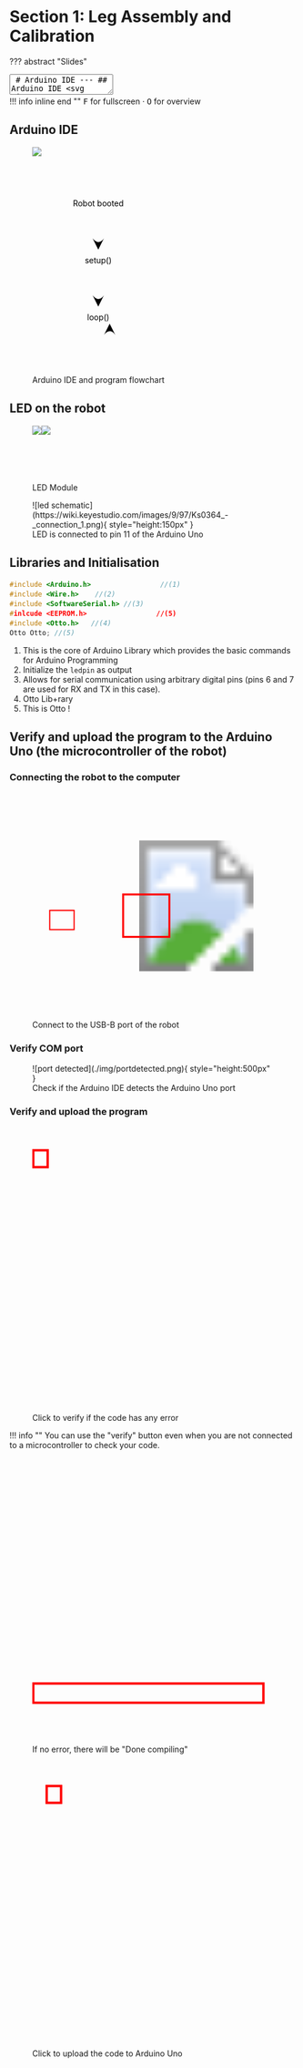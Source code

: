 # Section 1: Leg Assembly and Calibration 

??? abstract "Slides"
    <div class="reveal deck1">
      <div class="slides">
        <section data-markdown>
          <textarea data-template>
            # Arduino IDE
          	---
            ## Arduino IDE
            <svg viewBox="0 0 486 593" style="height:500px">
            	<image href="../img/arduinoide.png"/>
            	<!-- <rect x="5" y="85" width="476" height="350" stroke-width="5" stroke="red" fill-opacity="0"/> -->
            </svg>
          	---
            ## Arduino IDE
            <svg viewBox="0 0 486 593" style="height:500px">
            	<image href="../img/arduinoide.png"/>
            	<rect x="5" y="85" width="476" height="350" stroke-width="5" stroke="red" fill-opacity="0"/>
            </svg>
            ---
            <svg style="width:600px;height:600px">
            	<text x="300" y="100" text-anchor="middle" dominant-baseline="middle" style="fill:var(--r-main-color)">Robot booted</text>
            	<text x="300" y="300" text-anchor="middle" dominant-baseline="middle" style="fill:var(--r-main-color)">setup()</text>
            	<text x="300" y="500" text-anchor="middle" dominant-baseline="middle" style="fill:var(--r-main-color)">loop()</text>
            	<path d="M 300,150 l 0,100 l -10,-20 c 0,0 10,15 20,0 l -10,20" style="stroke:var(--r-main-color);fill:var(--r-main-color)"/>
            	<path d="M 300,350 l 0,100 l -10,-20 c 0,0 10,15 20,0 l -10,20" style="stroke:var(--r-main-color);fill:var(--r-main-color)"/>
            	<path d="M 350,460 l 0,-20 100,0 0,120 -100,0 0,-40" style="stroke:var(--r-main-color);fill:none"/>
            	<path d="M 350,520 l -10,20 c 0,0 10,-15 20,0 l -10,-20" style="stroke:var(--r-main-color);fill:var(--r-main-color)"/>
          	</svg>
            ---
            ## LED on the robot
            ![led module](https://wiki.keyestudio.com/images/5/59/LED_MODULE.png){ style="height:150px" }
            ![jumper for led](https://wiki.keyestudio.com/images/c/c6/3pin_wire.png){ style="height:150px" }
            ---
            ![led schematic](https://wiki.keyestudio.com/images/9/97/Ks0364_-_connection_1.png)
            LED is connected to pin 11 of the Arduino Uno
            ---
            ## Control LED
            ---
            Define a variable `ledpin` to be `11`
            ```c++ hl_lines="1"
            int ledpin=11;
            void setup() {
            }
            void loop() {
            }
            ```
            We will use this variable to refer to our LED afterwards
            ---
            Initialize the `ledpin` as output
            ```c++ hl_lines="3"
            int ledpin=11;
            void setup() {
              pinMode(ledpin, OUTPUT);
            }
            void loop() {
            }
            ```
            ---
            ## Turn LED on or off
            This is achieved with
            ```c++
            digitalWrite(ledpin, HIGH)
            ```
            or 
            ```c++
            digitalWrite(ledpin, LOW)
            ```
            ---
            ### `digitalWrite(ledpin, HIGH)`
            By sending the HIGH signal, we are giving the LED a high voltage level
            <br><br>for microcontroller this is typically 3.3V or 5V
            ---
            ### `digitalWrite(ledpin, LOW)`
            Similarly, sending the LOW signal, the LED is given a low voltage level, which is close or equal to 0V
            ---
            ## So let's try to make the LED blink.
            ---
            The blinking is done by light up the LED for some amount of time and then turn it off for some amount of time repeatedly.
            ---
            We will use a time delay command to achieve the time between LED on and LED off, as well as between LED off and LED on.
            ```c++
            delay(1000)
            ```
            ---
            ### `delay(1000)`
            The number in the parentheses (a.k.a. the round brackets) is the amount of time to be delayed in unit of milliseconds.
            <br><br>How long is this delay?
            ---
            Here is the code to achieve the blinking of LED
            ```c++ hl_lines="6-9"
            int ledpin=11;
            void setup() {
              pinMode(ledpin, OUTPUT);
            }
            void loop() {
              digitalWrite(ledpin, HIGH);
              delay(1000);
              digitalWrite(ledpin, LOW);
              delay(1000);
            }
            ```
            ---
            ## How do we upload the program to the robot?
            ---
            1. Connect the robot to the computer using the USB cable
            2. Make sure the Arduino IDE "see"s the robot
            3. Verify the code and upload to the robot using the Arduino IDE
            ---
            ### Connect the robot to the computer
            ![usb cable](https://wiki.keyestudio.com/images/6/64/Ks0313-30.png){ style="height:150px" }
            ![usb connector](https://res.cloudinary.com/rsc/image/upload/b_rgb:FFFFFF,c_pad,dpr_1.0,f_auto,h_843,q_auto,w_1500/c_pad,h_843,w_1500/F0411176-01?pgw=1&pgwact=1){ style="height:150px" } 
            ---
            <div style="display:flex;flex-direction:row;align-items:center">
            <svg viewBox="0 0 1500 843" style="height:200px">
       				<image href="https://res.cloudinary.com/rsc/image/upload/b_rgb:FFFFFF,c_pad,dpr_1.0,f_auto,h_843,q_auto,w_1500/c_pad,h_843,w_1500/F0411176-01?pgw=1&pgwact=1"/>
            	<rect x="300" y="500" width="420" height="330" stroke-width="20" stroke="red" fill-opacity="0"/>
            </svg>
            <svg viewBox="0 0 400 339" style="height:500px">
       				<image width="400" height="339" href="https://upload.wikimedia.org/wikipedia/commons/3/38/Arduino_Uno_-_R3.jpg"/>
            	<rect x="10" y="140" width="120" height="110" stroke-width="5" stroke="red" fill-opacity="0"/>
            </svg>
            </div>
            ---
            ### Make sure Arduino IDE sees the robot
            ![port detected](./img/portdetected.png){ style="height:500px" }
            ---
            ### Verify and upload
            <svg viewBox="0 0 486 593" style="height:500px">
            	<image href="../img/verifyandupload.png"/>
            	<rect x="2" y="50" width="30" height="35" stroke-width="5" stroke="red" fill-opacity="0"/>
            </svg>
            <br>
            Click to verify if the code has any error
            ---
            You will be asked to provide a file name to save the code, this is optional, but it's good to do so for your record.
            ---
            You can use the "verify" button even when you are not connected to a microcontroller to check your code.
            ---
            ### Verify and upload
            <svg viewBox="0 0 486 593" style="height:500px">
            	<image href="../img/verifyandupload.png"/>
            	<rect x="2" y="470" width="480" height="40" stroke-width="5" stroke="red" fill-opacity="0"/>
            </svg>
            <br>
            If no error, there will be "Done compiling"
            ---
            ### Verify and upload
            <svg viewBox="0 0 486 593" style="height:500px">
            	<image href="../img/verifyandupload.png"/>
            	<rect x="30" y="50" width="30" height="35" stroke-width="5" stroke="red" fill-opacity="0"/>
            </svg>
            <br>
            Click to upload the code to Arduino Uno
            ---
            ### Verify and upload
            <svg viewBox="0 0 486 593" style="height:500px">
            	<image href="../img/doneupload.png"/>
            	<rect x="2" y="470" width="480" height="40" stroke-width="5" stroke="red" fill-opacity="0"/>
            </svg>
            <br>
            If no error, there will be "Done uploading"
            ---
            After the code is uploaded, you should see the LED blinking at a rate of 1 second of light on and 1 second of light off.
            ---
            How do we make the LED blinking at a faster or slower speed?
            ---
            Can we blink the LED with the following pattern?
            <br>
            3 sec on &rarr; 1 sec off &rarr; 2 sec on &rarr; 0.5 sec off &rarr; repeat
          </textarea>
        </section>
      </div>
    </div>
    !!! info inline end ""
        <kbd>F</kbd> for fullscreen &middot;
        <kbd>O</kbd> for overview

## Arduino IDE

<figure>
	<div style="display:flex;flex-direction:row">
		<img src="../img/arduinoide.png" style="height:400px">
		<svg viewBox="200 0 200 400" style="height:400px">
			<text x="300" y="100" text-anchor="middle" dominant-baseline="middle" style="fill:var(--r-main-color)">Robot booted</text>
			<text x="300" y="200" text-anchor="middle" dominant-baseline="middle" style="fill:var(--r-main-color)">setup()</text>
			<text x="300" y="300" text-anchor="middle" dominant-baseline="middle" style="fill:var(--r-main-color)">loop()</text>
			<path d="M 300,120 l 0,60 l -10,-20 c 0,0 10,15 20,0 l -10,20" style="stroke:var(--r-main-color);fill:var(--r-main-color)"/>
			<path d="M 300,220 l 0,60 l -10,-20 c 0,0 10,15 20,0 l -10,20" style="stroke:var(--r-main-color);fill:var(--r-main-color)"/>
			<path d="M 320,280 l 0,-10 60,0 0,60 -60,0 0,-20" style="stroke:var(--r-main-color);fill:none"/>
			<path d="M 320,310 l -10,20 c 0,0 10,-15 20,0 l -10,-20" style="stroke:var(--r-main-color);fill:var(--r-main-color)"/>
		</svg>
	</div>
<figcaption>Arduino IDE and program flowchart</figcaption>
</figure>

## LED on the robot
<figure>
	<div style="display:flex;flex-direction:row">
		<img src="https://wiki.keyestudio.com/images/5/59/LED_MODULE.png" style="height:100px"/>
		<img src="https://wiki.keyestudio.com/images/c/c6/3pin_wire.png" style="height:100px"/>
	</div>
<figcaption>LED Module</figcaption>
</figure>

<figure markdown>
![led schematic](https://wiki.keyestudio.com/images/9/97/Ks0364_-_connection_1.png){ style="height:150px" }
<figcaption>LED is connected to pin 11 of the Arduino Uno</figcaption>
</figure>


## Libraries and Initialisation
```c++ linenums="1"
#include <Arduino.h>                 //(1)
#include <Wire.h>    //(2)
#include <SoftwareSerial.h> //(3)
#inlcude <EEPROM.h>                 //(5)
#include <Otto.h>   //(4)
Otto Otto; //(5)
```

1. This is the core of Arduino Library which provides the basic commands for Arduino Programming
2. Initialize the `ledpin` as output
3. Allows for serial communication using arbitrary digital pins (pins 6 and 7 are used for RX and TX in this case).
4. Otto Lib+rary
5. This is Otto !

## Verify and upload the program to the Arduino Uno (the microcontroller of the robot)

### Connecting the robot to the computer
<figure>
  <div style="display:flex;flex-direction:row;align-items:center">
    <svg viewBox="0 0 1500 843" style="height:150px">
      <image href="https://res.cloudinary.com/rsc/image/upload/b_rgb:FFFFFF,c_pad,dpr_1.0,f_auto,h_843,q_auto,w_1500/c_pad,h_843,w_1500/F0411176-01?pgw=1&pgwact=1"/>
      <rect x="300" y="500" width="420" height="330" stroke-width="20" stroke="red" fill-opacity="0"/>
    </svg>
    <svg viewBox="0 0 400 339" style="height:400px">
      <image width="400" height="339" href="https://upload.wikimedia.org/wikipedia/commons/3/38/Arduino_Uno_-_R3.jpg"/>
      <rect x="10" y="140" width="120" height="110" stroke-width="5" stroke="red" fill-opacity="0"/>
    </svg>
  </div>
  <figcaption>Connect to the USB-B port of the robot</figcaption>
</figure>

### Verify COM port
<figure markdown>
![port detected](./img/portdetected.png){ style="height:500px" }
<figcaption>Check if the Arduino IDE detects the Arduino Uno port</figcaption>
</figure>

### Verify and upload the program
<figure>
  <svg viewBox="0 0 486 593" style="height:500px">
    <image href="../img/verifyandupload.png"/>
    <rect x="2" y="50" width="30" height="35" stroke-width="5" stroke="red" fill-opacity="0"/>
  </svg>
  <figcaption>Click to verify if the code has any error</figcaption>
</figure>

!!! info ""
    You can use the "verify" button even when you are not connected to a microcontroller to check your code.

<figure>
  <svg viewBox="0 0 486 593" style="height:500px">
    <image href="../img/verifyandupload.png"/>
    <rect x="2" y="470" width="480" height="40" stroke-width="5" stroke="red" fill-opacity="0"/>
  </svg>
  <figcaption>If no error, there will be "Done compiling"</figcaption>
</figure>


<figure>
  <svg viewBox="0 0 486 593" style="height:500px">
    <image href="../img/verifyandupload.png"/>
    <rect x="30" y="50" width="30" height="35" stroke-width="5" stroke="red" fill-opacity="0"/>
  </svg>
  <figcaption>Click to upload the code to Arduino Uno</figcaption>
</figure>

<figure>
  <svg viewBox="0 0 486 593" style="height:500px">
    <image href="../img/doneupload.png"/>
    <rect x="2" y="470" width="480" height="40" stroke-width="5" stroke="red" fill-opacity="0"/>
  </svg>
  <figcaption>If no error, there will be "Done uploading"</figcaption>
</figure>

After the code is uploaded, you should see the LED blinking at a rate of 1 second of light on and 1 second of light off.

## Bring it further

1. How do we make the LED blinking at a faster or slower speed?
2. Can we blink the LED with the following pattern?
    
    3 sec on &rarr; 1 sec off &rarr; 2 sec on &rarr; 0.5 sec off &rarr; repeat
